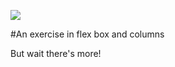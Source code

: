 ![](https://github.com/lisabroadhead/dojo/blob/main/CSS/columns/Screen%20Shot%202022-01-26%20at%209.33.47%20PM.png)

#An exercise in flex box and columns

But wait there's more!
